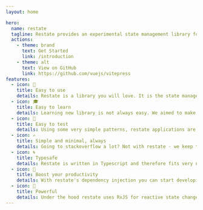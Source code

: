 ```yaml
---
layout: home

hero:
  name: restate
  tagline: Restate provides an experimental state management library for React apps.
  actions:
    - theme: brand
      text: Get Started
      link: /introduction
    - theme: alt
      text: View on GitHub
      link: https://github.com/vuejs/vitepress
features:
  - icon: 🤩
    title: Easy to use
    details: Restate is a library you will love. It is the state management library and dependency injection toolkit for React you were missing all the time.
  - icon: 🎓
    title: Easy to learn
    details: Learning new library is not always easy. We aimed to make restate as user friendly as possible by keeping it simple - and the learning curve as shallow as possible.
  - icon: 💯
    title: Easy to test
    details: Using some very simple patterns, restate applications are very easy to test. In fact, restate provides dependency injection tools to allow for a good testing experience without any mocking library.
  - icon: ✍️
    title: Simple and minimal, always
    details: Going to stackoverflow a lot? Not with restate - we keep things simple and tiny. Hence you don't have to memorize to much.
  - icon: 🌀
    title: Typesafe
    details: Restate is written in Typescript and therefore fits very nicely in any Typescript project. No worries about missing types.
  - icon: 🚀
    title: Boost your productivity
    details: With restate's dependency injection you can start developing you components, view, and even pages in pure isolation. Hence, it becomes very easy with restate to develop your whole app in using tools like storybook.
  - icon: 💪
    title: Powerful
    details: Under the hood restate uses RxJS for reactive state changes. If you need, you can leverage all the power that comes with RxJS and truly create reactive applications.
---
```

